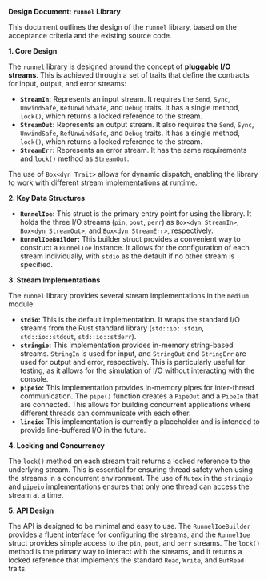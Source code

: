 **Design Document: `runnel` Library**

This document outlines the design of the `runnel` library, based on the acceptance criteria and the existing source code.

**1. Core Design**

The `runnel` library is designed around the concept of **pluggable I/O streams**. This is achieved through a set of traits that define the contracts for input, output, and error streams:

*   **`StreamIn`:** Represents an input stream. It requires the `Send`, `Sync`, `UnwindSafe`, `RefUnwindSafe`, and `Debug` traits. It has a single method, `lock()`, which returns a locked reference to the stream.
*   **`StreamOut`:** Represents an output stream. It also requires the `Send`, `Sync`, `UnwindSafe`, `RefUnwindSafe`, and `Debug` traits. It has a single method, `lock()`, which returns a locked reference to the stream.
*   **`StreamErr`:** Represents an error stream. It has the same requirements and `lock()` method as `StreamOut`.

The use of `Box<dyn Trait>` allows for dynamic dispatch, enabling the library to work with different stream implementations at runtime.

**2. Key Data Structures**

*   **`RunnelIoe`:** This struct is the primary entry point for using the library. It holds the three I/O streams (`pin`, `pout`, `perr`) as `Box<dyn StreamIn>`, `Box<dyn StreamOut>`, and `Box<dyn StreamErr>`, respectively.
*   **`RunnelIoeBuilder`:** This builder struct provides a convenient way to construct a `RunnelIoe` instance. It allows for the configuration of each stream individually, with `stdio` as the default if no other stream is specified.

**3. Stream Implementations**

The `runnel` library provides several stream implementations in the `medium` module:

*   **`stdio`:** This is the default implementation. It wraps the standard I/O streams from the Rust standard library (`std::io::stdin`, `std::io::stdout`, `std::io::stderr`).
*   **`stringio`:** This implementation provides in-memory string-based streams. `StringIn` is used for input, and `StringOut` and `StringErr` are used for output and error, respectively. This is particularly useful for testing, as it allows for the simulation of I/O without interacting with the console.
*   **`pipeio`:** This implementation provides in-memory pipes for inter-thread communication. The `pipe()` function creates a `PipeOut` and a `PipeIn` that are connected. This allows for building concurrent applications where different threads can communicate with each other.
*   **`lineio`:** This implementation is currently a placeholder and is intended to provide line-buffered I/O in the future.

**4. Locking and Concurrency**

The `lock()` method on each stream trait returns a locked reference to the underlying stream. This is essential for ensuring thread safety when using the streams in a concurrent environment. The use of `Mutex` in the `stringio` and `pipeio` implementations ensures that only one thread can access the stream at a time.

**5. API Design**

The API is designed to be minimal and easy to use. The `RunnelIoeBuilder` provides a fluent interface for configuring the streams, and the `RunnelIoe` struct provides simple access to the `pin`, `pout`, and `perr` streams. The `lock()` method is the primary way to interact with the streams, and it returns a locked reference that implements the standard `Read`, `Write`, and `BufRead` traits.
